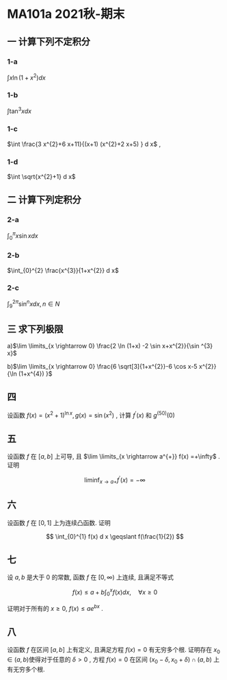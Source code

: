 # MA101a 2021秋-期末

## 一 计算下列不定积分

### 1-a

$\int x \ln (1+x^{2}) d x$

### 1-b

$\int \tan ^{3} x d x$

### 1-c

$\int \frac{3 x^{2}+6 x+11}{(x+1) (x^{2}+2 x+5) } d x$ ,

### 1-d

$\int \sqrt{x^{2}+1} d x$

## 二 计算下列定积分

### 2-a

$\int_{0}^{\pi} x \sin x d x$

### 2-b

$\int_{0}^{2} \frac{x^{3}}{1+x^{2}} d x$

### 2-c

$\int_{9}^{2 \pi} \sin ^{n} x d x, n \in N$

## 三 求下列极限

a)$\lim \limits_{x \rightarrow 0} \frac{2 \ln (1+x) -2 \sin x+x^{2}}{\sin ^{3} x}$

b)$\lim \limits_{x \rightarrow 0} \frac{6 \sqrt[3]{1+x^{2}}-6 \cos x-5 x^{2}}{\ln (1+x^{4}) }$

## 四

设函数 $f(x) =(x^{2}+1) ^{\ln x}, g(x) =\sin (x^{2})$ , 计算 $f^{\prime}(x)$ 和 $g^{(50) }(0)$

## 五

设函数 $f$ 在 $[a, b]$ 上可导, 且 $\lim \limits_{x \rightarrow a^{+}} f(x) =+\infty$ . 证明

$$
\liminf _{x \rightarrow a+} f^{\prime}(x) =-\infty
$$

## 六

设函数 $f$ 在 $[0,1]$ 上为连续凸函数. 证明

$$
\int_{0}^{1} f(x) d x \geqslant f(\frac{1}{2})
$$

## 七

设 $a, b$ 是大于 0 的常数, 函数 $f$ 在 $[0, \infty)$ 上连续, 且满足不等式

$$
f(x) \leqslant a+b \int_{0}^{x} f(x) d x, \quad \forall x \geqslant 0
$$

证明对于所有的 $x \geqslant 0, ~ f(x) \leqslant a e^{b x}$ .

## 八

设函数 $f$ 在区间 $[a, b]$ 上有定义, 且满足方程 $f(x) =0$ 有无穷多个根. 证明存在 $x_{0} \in(a, b)$使得对于任意的 $\delta>0$ , 方程 $f(x) =0$ 在区间 $(x_{0}-\delta, x_{0}+\delta) \cap(a, b)$ 上有无穷多个根.
